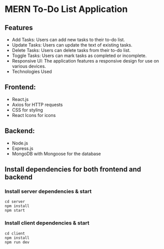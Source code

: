 # MERN To-Do List Application

## Features
- Add Tasks: Users can add new tasks to their to-do list.
- Update Tasks: Users can update the text of existing tasks.
- Delete Tasks: Users can delete tasks from their to-do list.
- Toggle Tasks: Users can mark tasks as completed or incomplete.
- Responsive UI: The application features a responsive design for use on various devices.
- Technologies Used

## Frontend:
* React.js
* Axios for HTTP requests
* CSS for styling
* React Icons for icons

## Backend:
+ Node.js
+ Express.js
+ MongoDB with Mongoose for the database

## Install dependencies for both frontend and backend
### Install server dependencies & start
```
cd server
npm install
npm start
```

### Install client dependencies & start
```
cd client
npm install
npm run dev
```
